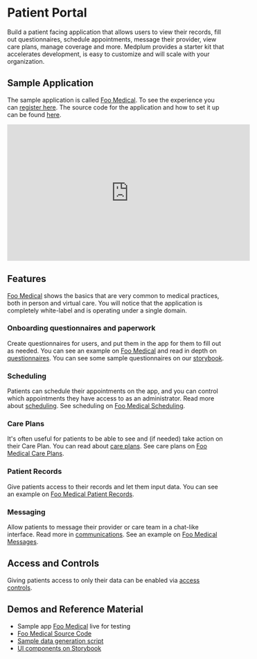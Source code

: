 # Patient Portal

Build a patient facing application that allows users to view their records, fill out questionnaires, schedule appointments, message their provider, view care plans, manage coverage and more. Medplum provides a starter kit that accelerates development, is easy to customize and will scale with your organization.

## Sample Application

The sample application is called [Foo Medical](https://www.foomedical.com). To see the experience you can [register here](https://www.foomedical.com/register). The source code for the application and how to set it up can be found [here](https://github.com/medplum/foomedical).

<iframe width="560" height="315" src="https://www.youtube.com/embed/aXKWDJ-GBKk?controls=0" title="YouTube video player" frameborder="0" allow="accelerometer; autoplay; clipboard-write; encrypted-media; gyroscope; picture-in-picture" allowfullscreen></iframe>

## Features

[Foo Medical](https://www.foomedical.com) shows the basics that are very common to medical practices, both in person and virtual care. You will notice that the application is completely white-label and is operating under a single domain.

### Onboarding questionnaires and paperwork

Create questionnaires for users, and put them in the app for them to fill out as needed. You can see an example on [Foo Medical](https://www.foomedical.com) and read in depth on [questionnaires](../products/questionnaires). You can see some sample questionnaires on our [storybook](https://storybook.medplum.com/?path=/docs/medplum-questionnaireform--us-surgeon-general-family-health-portrait).

### Scheduling

Patients can schedule their appointments on the app, and you can control which appointments they have access to as an administrator. Read more about [scheduling](../products/scheduling). See scheduling on [Foo Medical Scheduling](https://foomedical.com/get-care).

### Care Plans

It's often useful for patients to be able to see and (if needed) take action on their Care Plan. You can read about [care plans](../products/careplans). See care plans on [Foo Medical Care Plans](https://foomedical.com/care-plan/action-items).

### Patient Records

Give patients access to their records and let them input data. You can see an example on [Foo Medical Patient Records](https://foomedical.com/health-record/lab-results).

### Messaging

Allow patients to message their provider or care team in a chat-like interface. Read more in [communications](../products/communications). See an example on [Foo Medical Messages](https://foomedical.com/messages).

## Access and Controls

Giving patients access to only their data can be enabled via [access controls](/docs/auth/access-control).

## Demos and Reference Material

- Sample app [Foo Medical](https://www.foomedical.com) live for testing
- [Foo Medical Source Code](https://github.com/medplum/foomedical)
- [Sample data generation script](https://github.com/medplum/medplum-demo-bots/blob/main/src/examples/sample-account-setup.ts)
- [UI components on Storybook](https://storybook.medplum.com)
